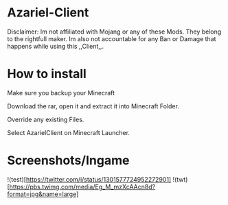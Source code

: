 # Azariel-Client

Disclaimer: Im not affiliated with Mojang or any of these Mods. They belong to the rightfull maker. Im also not accountable for any Ban or Damage that happens while using this ,,Client,,.

# How to install

Make sure you backup your Minecraft

Download the rar, open it and extract it into Minecraft Folder.

Override any existing Files.

Select AzarielClient on Minecraft Launcher.

# Screenshots/Ingame

!(test)[https://twitter.com/i/status/1301577724952272901]
!(twt)[https://pbs.twimg.com/media/Eg_M_mzXcAAcn8d?format=jpg&name=large]
